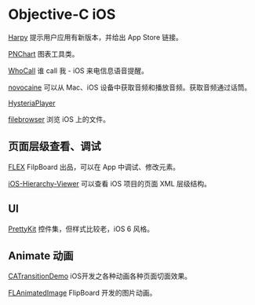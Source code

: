 Objective-C iOS
===============

[Harpy](https://github.com/Ju2ender/Harpy)
提示用户应用有新版本，并给出 App Store 链接。

[PNChart](https://github.com/Ju2ender/PNChart)
图表工具类。

[WhoCall](https://github.com/Ju2ender/WhoCall)
谁 call 我 - iOS 来电信息语音提醒。

[novocaine](https://github.com/Ju2ender/novocaine)
可以从 Mac、iOS 设备中获取音频和播放音频。获取音频通过话筒。

[HysteriaPlayer](https://github.com/Ju2ender/HysteriaPlayer)

[filebrowser](https://github.com/Ju2ender/filebrowser)
浏览 iOS 上的文件。

页面层级查看、调试
----------------

[FLEX](https://github.com/Ju2ender/FLEX)
FilpBoard 出品，可以在 App 中调试、修改元素。

[iOS-Hierarchy-Viewer](https://github.com/Ju2ender/iOS-Hierarchy-Viewer)
可以查看 iOS 项目的页面 XML 层级结构。

UI
--

[PrettyKit](https://github.com/Ju2ender/PrettyKit)
控件集，但样式比较老，iOS 6 风格。

Animate 动画
------------

[CATransitionDemo](https://github.com/Ju2ender/CATransitionDemo)
iOS开发之各种动画各种页面切面效果。

[FLAnimatedImage](https://github.com/Ju2ender/FLAnimatedImage)
FlipBoard 开发的图片动画。
